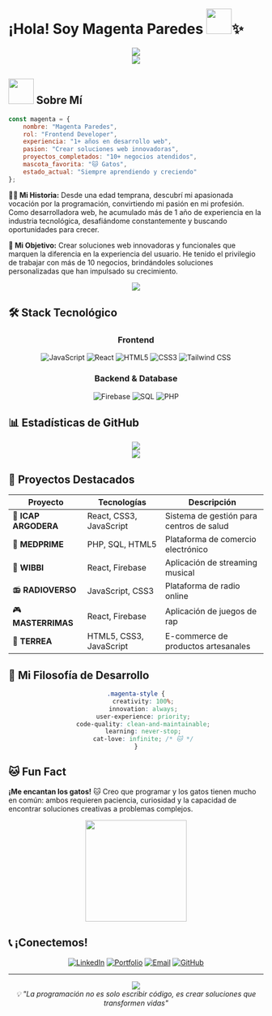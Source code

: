 # ¡Hola! Soy Magenta Paredes <img src="https://media.giphy.com/media/mGcNjsfWAjY5AEZNw6/giphy.gif" width="50">✨

<div align="center">
  <img src="https://capsule-render.vercel.app/api?type=waving&color=gradient&customColorList=12,2,20,25,30&height=200&section=header&text=Frontend%20Developer&fontSize=40&fontColor=fff&animation=fadeIn&fontAlignY=35" />
</div>

<div align="center">
  <img src="https://readme-typing-svg.herokuapp.com?font=Fira+Code&size=22&duration=3000&pause=1000&color=6366F1&background=FFFFFF00&center=true&vCenter=true&multiline=true&width=500&height=100&lines=Desarrolladora+Frontend+%F0%9F%92%BB;Creando+experiencias+digitales+%E2%9C%A8;Siempre+aprendiendo+algo+nuevo+%F0%9F%9A%80" />
</div>

## <img src="https://media.giphy.com/media/VgCDAzcKvsR6OM0uWg/giphy.gif" width="50"> Sobre Mí

```javascript
const magenta = {
    nombre: "Magenta Paredes",
    rol: "Frontend Developer",
    experiencia: "1+ años en desarrollo web",
    pasion: "Crear soluciones web innovadoras",
    proyectos_completados: "10+ negocios atendidos",
    mascota_favorita: "🐱 Gatos",
    estado_actual: "Siempre aprendiendo y creciendo"
};
```

**👩‍💻 Mi Historia:** Desde una edad temprana, descubrí mi apasionada vocación por la programación, convirtiendo mi pasión en mi profesión. Como desarrolladora web, he acumulado más de 1 año de experiencia en la industria tecnológica, desafiándome constantemente y buscando oportunidades para crecer.

**🎯 Mi Objetivo:** Crear soluciones web innovadoras y funcionales que marquen la diferencia en la experiencia del usuario. He tenido el privilegio de trabajar con más de 10 negocios, brindándoles soluciones personalizadas que han impulsado su crecimiento.

<div align="center">
  <img src="https://github-readme-stats.vercel.app/api?username=TU-USERNAME&show_icons=true&theme=tokyonight&hide_border=true&bg_color=0D1117&title_color=6366F1&icon_color=EC4899&text_color=E5E7EB" />
</div>

## 🛠️ Stack Tecnológico

<div align="center">

### Frontend
![JavaScript](https://img.shields.io/badge/JavaScript-F7DF1E?style=for-the-badge&logo=javascript&logoColor=black)
![React](https://img.shields.io/badge/React-61DAFB?style=for-the-badge&logo=react&logoColor=black)
![HTML5](https://img.shields.io/badge/HTML5-E34F26?style=for-the-badge&logo=html5&logoColor=white)
![CSS3](https://img.shields.io/badge/CSS3-1572B6?style=for-the-badge&logo=css3&logoColor=white)
![Tailwind CSS](https://img.shields.io/badge/Tailwind_CSS-38B2AC?style=for-the-badge&logo=tailwind-css&logoColor=white)

### Backend & Database
![Firebase](https://img.shields.io/badge/Firebase-FFCA28?style=for-the-badge&logo=firebase&logoColor=black)
![SQL](https://img.shields.io/badge/SQL-4479A1?style=for-the-badge&logo=mysql&logoColor=white)
![PHP](https://img.shields.io/badge/PHP-777BB4?style=for-the-badge&logo=php&logoColor=white)

</div>

## 📊 Estadísticas de GitHub

<div align="center">
  <img src="https://github-readme-streak-stats.herokuapp.com/?user=TU-USERNAME&theme=tokyonight&hide_border=true&background=0D1117&stroke=6366F1&ring=EC4899&fire=EC4899&currStreakLabel=6366F1" />
</div>

<div align="center">
  <img src="https://github-readme-stats.vercel.app/api/top-langs/?username=Meowwuw&layout=compact&theme=tokyonight&hide_border=true&bg_color=0D1117&title_color=6366F1&text_color=E5E7EB" />
</div>

## 🚀 Proyectos Destacados

<div align="center">

| Proyecto | Tecnologías | Descripción |
|----------|-------------|-------------|
| 🏥 **ICAP ARGODERA** | React, CSS3, JavaScript | Sistema de gestión para centros de salud |
| 🛒 **MEDPRIME** | PHP, SQL, HTML5 | Plataforma de comercio electrónico |
| 🎵 **WIBBI** | React, Firebase | Aplicación de streaming musical |
| 📻 **RADIOVERSO** | JavaScript, CSS3 | Plataforma de radio online |
| 🎮 **MASTERRIMAS** | React, Firebase | Aplicación de juegos de rap |
| 🐰 **TERREA** | HTML5, CSS3, JavaScript | E-commerce de productos artesanales |

</div>

## 🎨 Mi Filosofía de Desarrollo

<div align="center">
  
```css
.magenta-style {
    creativity: 100%;
    innovation: always;
    user-experience: priority;
    code-quality: clean-and-maintainable;
    learning: never-stop;
    cat-love: infinite; /* 🐱 */
}
```

</div>

## 🐱 Fun Fact

**¡Me encantan los gatos!** 🐱 Creo que programar y los gatos tienen mucho en común: ambos requieren paciencia, curiosidad y la capacidad de encontrar soluciones creativas a problemas complejos.

<div align="center">
  <img src="https://media.giphy.com/media/JIX9t2j0ZTN9S/giphy.gif" width="200" />
</div>

## 📞 ¡Conectemos!

<div align="center">

[![LinkedIn](https://img.shields.io/badge/LinkedIn-0077B5?style=for-the-badge&logo=linkedin&logoColor=white)](https://linkedin.com/in/tu-perfil)
[![Portfolio](https://img.shields.io/badge/Portfolio-FF5722?style=for-the-badge&logo=firefox&logoColor=white)](https://tu-portfolio.com)
[![Email](https://img.shields.io/badge/Email-D14836?style=for-the-badge&logo=gmail&logoColor=white)](mailto:tu-email@gmail.com)
[![GitHub](https://img.shields.io/badge/GitHub-100000?style=for-the-badge&logo=github&logoColor=white)](https://github.com/TU-USERNAME)

</div>

---

<div align="center">
  <img src="https://capsule-render.vercel.app/api?type=waving&color=gradient&customColorList=12,2,20,25,30&height=100&section=footer" />
</div>

<div align="center">
  <i>💡 "La programación no es solo escribir código, es crear soluciones que transformen vidas"</i>
</div>
